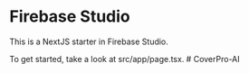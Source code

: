 # Firebase Studio

This is a NextJS starter in Firebase Studio.

To get started, take a look at src/app/page.tsx.
#   C o v e r P r o - A I  
 
